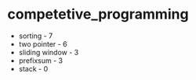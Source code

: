 # competetive_programming

- sorting - 7
- two pointer - 6
- sliding window - 3
- prefixsum - 3
- stack - 0
